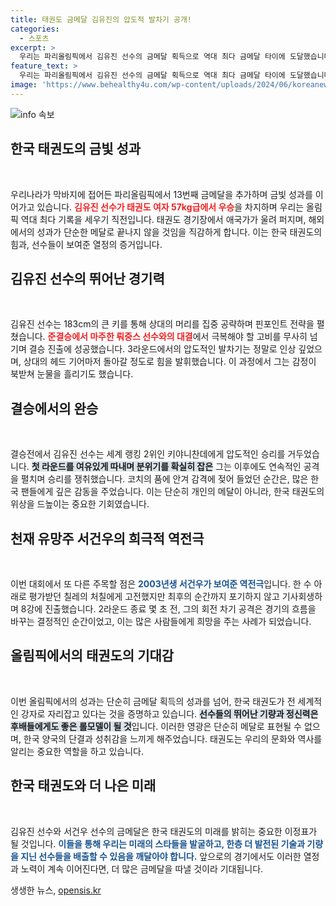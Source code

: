```yaml
---
title: 태권도 금메달 김유진의 압도적 발차기 공개!
categories:
  - 스포츠
excerpt: >
  우리는 파리올림픽에서 김유진 선수의 금메달 획득으로 역대 최다 금메달 타이에 도달했습니다! 그녀의 치열한 경기와 감격의 순간을 놓치지 마세요. 세대교체와 함께 펼쳐진 극적인 승리의 순간이 밝혀집니다!
feature_text: >
  우리는 파리올림픽에서 김유진 선수의 금메달 획득으로 역대 최다 금메달 타이에 도달했습니다! 그녀의 치열한 경기와 감격의 순간을 놓치지 마세요. 세대교체와 함께 펼쳐진 극적인 승리의 순간이 밝혀집니다!
image: 'https://www.behealthy4u.com/wp-content/uploads/2024/06/koreanews.jpg'
---
```


<p><img src="https://www.behealthy4u.com/wp-content/uploads/2024/06/koreanews.jpg" alt="info 속보" /></p>

<h2 data-ke-size="size26">한국 태권도의 금빛 성과</h2>

<p data-ke-size="size16">&nbsp;</p>

<p>우리나라가 막바지에 접어든 파리올림픽에서 13번째 금메달을 추가하며 금빛 성과를 이어가고 있습니다. <b><span style="color: #ee2323;">김유진 선수가 태권도 여자 57kg급에서 우승</span></b>을 차지하며 우리는 올림픽 역대 최다 기록을 세우기 직전입니다. 태권도 경기장에서 애국가가 울려 퍼지며, 해외에서의 성과가 단순한 메달로 끝나지 않을 것임을 직감하게 합니다. 이는 한국 태권도의 힘과, 선수들이 보여준 열정의 증거입니다.</p>

<h2 data-ke-size="size26">김유진 선수의 뛰어난 경기력</h2>

<p data-ke-size="size16">&nbsp;</p>

<p>김유진 선수는 183cm의 큰 키를 통해 상대의 머리를 집중 공략하며 핀포인트 전략을 펼쳤습니다. <b><span style="color: #ee2323;">준결승에서 마주한 뤄중스 선수와의 대결</span></b>에서 극복해야 할 고비를 무사히 넘기며 결승 진출에 성공했습니다. 3라운드에서의 압도적인 발차기는 정말로 인상 깊었으며, 상대의 헤드 기어마저 돌아갈 정도로 힘을 발휘했습니다. 이 과정에서 그는 감정이 북받쳐 눈물을 흘리기도 했습니다.</p>

<h2 data-ke-size="size26">결승에서의 완승</h2>

<p data-ke-size="size16">&nbsp;</p>

<p>결승전에서 김유진 선수는 세계 랭킹 2위인 키야니찬데에게 압도적인 승리를 거두었습니다. <b><span style="background-color: #21538527;">첫 라운드를 여유있게 따내며 분위기를 확실히 잡은</span></b> 그는 이후에도 연속적인 공격을 펼치며 승리를 쟁취했습니다. 코치의 품에 안겨 감격에 젖어 들었던 순간은, 많은 한국 팬들에게 깊은 감동을 주었습니다. 이는 단순히 개인의 메달이 아니라, 한국 태권도의 위상을 드높이는 중요한 기회였습니다.</p>

<h2 data-ke-size="size26">천재 유망주 서건우의 희극적 역전극</h2>

<p data-ke-size="size16">&nbsp;</p>

<p>이번 대회에서 또 다른 주목할 점은 <b><span style="color: #1a5490;">2003년생 서건우가 보여준 역전극</span></b>입니다. 한 수 아래로 평가받던 칠레의 처칠에게 고전했지만 최후의 순간까지 포기하지 않고 기사회생하며 8강에 진출했습니다. 2라운드 종료 몇 초 전, 그의 회전 차기 공격은 경기의 흐름을 바꾸는 결정적인 순간이었고, 이는 많은 사람들에게 희망을 주는 사례가 되었습니다.</p>

<h2 data-ke-size="size26">올림픽에서의 태권도의 기대감</h2>

<p data-ke-size="size16">&nbsp;</p>

<p>이번 올림픽에서의 성과는 단순히 금메달 획득의 성과를 넘어, 한국 태권도가 전 세계적인 강자로 자리잡고 있다는 것을 증명하고 있습니다. <b><span style="background-color: #21538527;">선수들의 뛰어난 기량과 정신력은 후배들에게도 좋은 롤모델이 될 것</span></b>입니다. 이러한 영광은 단순히 메달로 표현될 수 없으며, 한국 양국의 단결과 성취감을 느끼게 해주었습니다. 태권도는 우리의 문화와 역사를 알리는 중요한 역할을 하고 있습니다.</p>

<h2 data-ke-size="size26">한국 태권도와 더 나은 미래</h2>

<p data-ke-size="size16">&nbsp;</p>

<p>김유진 선수와 서건우 선수의 금메달은 한국 태권도의 미래를 밝히는 중요한 이정표가 될 것입니다. <b><span style="color: #1a5490;">이들을 통해 우리는 미래의 스타들을 발굴하고, 한층 더 발전된 기술과 기량을 지닌 선수들을 배출할 수 있음을 깨달아야 합니다.</span></b> 앞으로의 경기에서도 이러한 열정과 노력이 계속 이어진다면, 더 많은 금메달을 따낼 것이라 기대됩니다.</p>
생생한 뉴스, <a href="https://opensis.kr" rel="dofollow">opensis.kr</a>


